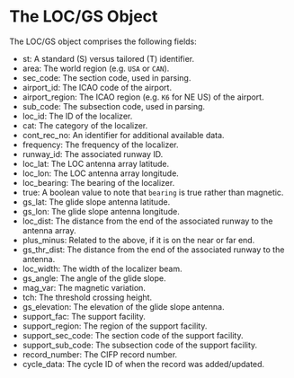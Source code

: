 # The LOC/GS Object

The LOC/GS object comprises the following fields:

- st: A standard (S) versus tailored (T) identifier.
- area: The world region (e.g. `USA` or `CAN`).
- sec_code: The section code, used in parsing.
- airport_id: The ICAO code of the airport.
- airport_region: The ICAO region (e.g. `K6` for NE US) of the airport.
- sub_code: The subsection code, used in parsing.
- loc_id: The ID of the localizer.
- cat: The category of the localizer.
- cont_rec_no: An identifier for additional available data.
- frequency: The frequency of the localizer.
- runway_id: The associated runway ID.
- loc_lat: The LOC antenna array latitude.
- loc_lon: The LOC antenna array longitude.
- loc_bearing: The bearing of the localizer.
- true: A boolean value to note that `bearing` is true rather than magnetic.
- gs_lat: The glide slope antenna latitude.
- gs_lon: The glide slope antenna longitude.
- loc_dist: The distance from the end of the associated runway to the antenna array.
- plus_minus: Related to the above, if it is on the near or far end.
- gs_thr_dist: The distance from the end of the associated runway to the antenna.
- loc_width: The width of the localizer beam.
- gs_angle: The angle of the glide slope.
- mag_var: The magnetic variation.
- tch: The threshold crossing height.
- gs_elevation: The elevation of the glide slope antenna.
- support_fac: The support facility.
- support_region: The region of the support facility.
- support_sec_code: The section code of the support facility.
- support_sub_code: The subsection code of the support facility.
- record_number: The CIFP record number.
- cycle_data: The cycle ID of when the record was added/updated.
